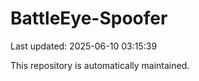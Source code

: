 # BattleEye-Spoofer

Last updated: 2025-06-10 03:15:39

This repository is automatically maintained.
